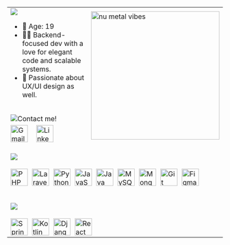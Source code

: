 <div align="center">
  <table>
    <tr>
      <td valign="top" align="left">
        <img src="https://readme-typing-svg.herokuapp.com?font=Fira+Code&duration=3000&pause=1000&color=3ac569&width=435&lines=Hi+there!+I'm+Benjamín.;Welcome+to+my+GitHub+space!" />
        <ul>
          <li>🎂 Age: 19</li>
          <li>🧑‍💻 Backend-focused dev with a love for elegant code and scalable systems.</li>
          <li>🎨 Passionate about UX/UI design as well.</li>
        </ul>
        <br>
        <img src="https://readme-typing-svg.herokuapp.com?font=Fira+Code&duration=3000&pause=1000&color=3ac569&width=200&repeat=false&lines=Contact+me!" alt="Contact me!" />
        <div style="display: flex; align-items: center; margin-top: 5px;">
          <a href="mailto:benjamin.sullca1103@gmail.com" style="text-decoration: none;">
            <img src="https://skillicons.dev/icons?i=gmail&theme=dark" width="40" height="40" alt="Gmail"/>
          </a>
          <span style="width: 20px;"></span> 
          <a href="https://www.linkedin.com/in/benjamin-sullca" style="text-decoration: none;">
            <img src="https://skillicons.dev/icons?i=linkedin&theme=dark" width="40" height="40" alt="LinkedIn"/>
          </a>
        </div>
      </td>
      <td>
        <img src="https://media2.giphy.com/media/v1.Y2lkPTc5MGI3NjExOWZldHZkYXBtM3J0ZW9penA2enRocTY1NWZ5ZWl3OHB2bWVtaGRoNCZlcD12MV9pbnRlcm5hbF9naWZfYnlfaWQmY3Q9Zw/OLPQ6z2hlHmwFc4Hso/giphy.gif" width="300" alt="nu metal vibes" />
      </td>
    </tr>
    <tr>
      <td colspan="2" align="left">
        <br>
        <img src="https://readme-typing-svg.herokuapp.com?font=Fira+Code&duration=3000&pause=1000&color=3ac569&repeat=false&width=800&lines=Skills%3A" />
        <br><br>
        <div style="display: flex; flex-wrap: wrap; justify-content: flex-start; gap: 10px;">
          <img src="https://skillicons.dev/icons?i=php&theme=dark" width="40" height="40" alt="PHP"/>
          <img src="https://skillicons.dev/icons?i=laravel&theme=dark" width="40" height="40" alt="Laravel"/>
          <img src="https://skillicons.dev/icons?i=python&theme=dark" width="40" height="40" alt="Python"/>
          <img src="https://skillicons.dev/icons?i=javascript&theme=dark" width="40" height="40" alt="JavaScript"/>
          <img src="https://skillicons.dev/icons?i=java&theme=dark" width="40" height="40" alt="Java"/>
          <img src="https://skillicons.dev/icons?i=mysql&theme=dark" width="40" height="40" alt="MySQL"/>
          <img src="https://skillicons.dev/icons?i=mongodb&theme=dark" width="40" height="40" alt="MongoDB"/>
          <img src="https://skillicons.dev/icons?i=git&theme=dark" width="40" height="40" alt="Git"/>
          <img src="https://skillicons.dev/icons?i=figma&theme=dark" width="40" height="40" alt="Figma"/>
        </div>
        <br><br>
        <img src="https://readme-typing-svg.herokuapp.com?font=Fira+Code&duration=3000&pause=1000&color=3ac569&repeat=false&width=800&lines=Currently+Learning%3A" />
        <br><br>
        <div style="display: flex; flex-wrap: wrap; justify-content: flex-start; gap: 10px;">
          <img src="https://skillicons.dev/icons?i=spring&theme=dark" width="40" height="40" alt="Spring"/>
          <img src="https://skillicons.dev/icons?i=kotlin&theme=dark" width="40" height="40" alt="Kotlin"/>
          <img src="https://skillicons.dev/icons?i=django&theme=dark" width="40" height="40" alt="Django"/>
          <img src="https://skillicons.dev/icons?i=react&theme=dark" width="40" height="40" alt="React"/>
        </div>
      </td>
    </tr>
  </table>
</div>
